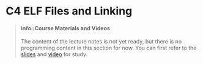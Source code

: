 <!-- # C4 ELF文件和链接

> #### info::课件和视频
> 讲义内容未就绪, 但本小节暂无编程内容,
> 大家可以先参考[课件][slide]和[视频][video]进行学习.

[slide]: https://ysyx.oscc.cc/slides/2306/14.html#/
[video]: https://www.bilibili.com/video/BV1Ly4y1w7hn -->
# C4 ELF Files and Linking

> #### info::Course Materials and Videos
> The content of the lecture notes is not yet ready, but there is no programming content in this section for now.
> You can first refer to the [slides][slide] and [video][video] for study.

[slide]: https://ysyx.oscc.cc/slides/2306/14.html#/
[video]: https://www.bilibili.com/video/BV1Ly4y1w7hn